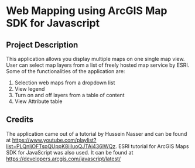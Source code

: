 # Web Mapping using ArcGIS Map SDK for Javascript

## Project Description

This application allows you display multiple maps on one single map view. User can select map layers from a list of freely hosted map service by ESRI.
Some of the functionalities of the application are:

1. Selection web maps from a dropdown list
2. View legend
3. Turn on and off layers from a table of content
4. View Attribute table

## Credits

The application came out of a tutorial by Hussein Nasser and can be found at https://www.youtube.com/playlist?list=PLQnljOFTspQUppK8iiIuoQJTAj436IWQz.
ESRI tutorial for ArcGIS Maps SDK for JavaScript was also used. It can be found at https://developers.arcgis.com/javascript/latest/

